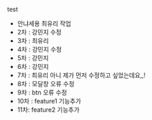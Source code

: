 test

- 안냐세용 최유리 작업
- 2차 : 강민지 수정
- 3차 : 최유리
- 4차 : 강민지 수정
- 5차 : 강민지
- 6차 : 강민지
- 7차 : 최유리 아니 제가 먼저 수정하고 싶었는데요,,!
- 8차 : 모달창 오류 수정
- 9차 : btn 오류 수정
- 10차 : feature1 기능추가
- 11차: feature2 기능추가
